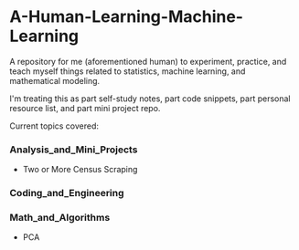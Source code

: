 # A-Human-Learning-Machine-Learning
A repository for me (aforementioned human) to experiment, practice, and teach myself things related to statistics, machine learning, and mathematical modeling.

I'm treating this as part self-study notes, part code snippets, part personal resource list, and part mini project repo.

Current topics covered:

### Analysis_and_Mini_Projects
- Two or More Census Scraping 

### Coding_and_Engineering

### Math_and_Algorithms
- PCA

